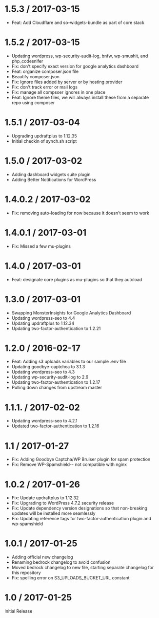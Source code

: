 
1.5.3 / 2017-03-15
==================

  * Feat: Add Cloudflare and so-widgets-bundle as part of core stack

1.5.2 / 2017-03-15
==================

  * Updating wordpress, wp-security-audit-log, bnfw, wp-smushit, and php_codesnifer
  * Fix: don't specify exact version for google analytics dashboard
  * Feat: organize composer.json file
  * Beautify composer.json
  * Fix: Ignore files added by server or by hosting provider
  * Fix: don't track error or mail logs
  * Fix: manage all compsoer ignores in one place
  * Feat: Ignore theme files, we will always install these from a separate repo using composer

1.5.1 / 2017-03-04
==================

  * Upgrading updraftplus to 1.12.35
  * Initial checkin of synch.sh script

1.5.0 / 2017-03-02
==================

  * Adding dashboard widgets suite plugin
  * Adding Better Notitications for WordPress

1.4.0.2 / 2017-03-02
==================

  * Fix: removing auto-loading for now because it doesn't seem to work

1.4.0.1 / 2017-03-01
==================

  * Fix: Missed a few mu-plugins

1.4.0 / 2017-03-01
==================

  * Feat: designate core plugins as mu-plugins so that they autoload

1.3.0 / 2017-03-01
==================

  * Swapping MonsterInsights for Google Analytics Dashboard
  * Updating wordpress-seo to 4.4
  * Updating updraftplus to 1.12.34
  * Updating two-factor-authentication to 1.2.21

1.2.0 / 2016-02-17
==================

  * Feat: Adding s3 uploads variables to our sample .env file
  * Updating goodbye-captchca to 3.1.3
  * Updating wordpress-seo to 4.3
  * Updating wp-security-audit-log to 2.6
  * Updating two-factor-authentication to 1.2.17
  * Pulling down changes from upstream master

1.1.1. / 2017-02-02
==================

  * Updating wordpress-seo to 4.2.1
  * Updated two-factor-authentication to 1.2.16

1.1 / 2017-01-27
==================

  * Fix: Adding Goodbye Captcha/WP Bruiser plugin for spam protection
  * Fix: Remove WP-Spamshield-- not compatible with nginx

1.0.2 / 2017-01-26
==================

  * Fix: Update updraftplus to 1.12.32
  * Fix: Upgrading to WordPress 4.7.2 security release
  * Fix: Update dependency version designations so that non-breaking updates will be installed more seamlessly
  * Fix: Updating reference tags for two-factor-authentication plugin and wp-spamshield

1.0.1 / 2017-01-25
==================

  * Adding official new changelog
  * Renaming bedrock changelog to avoid confusion
  * Moved bedrock changelog to new file, starting separate changelog for this repository
  * Fix: spelling error on S3_UPLOADS_BUCKET_URL constant

1.0 / 2017-01-25
================

Initial Release
